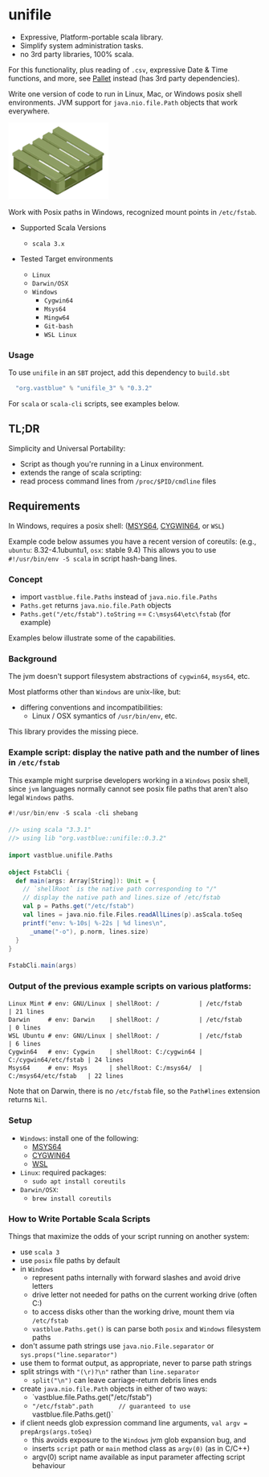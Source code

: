 # unifile

+ Expressive, Platform-portable scala library.
+ Simplify system administration tasks.
+ no 3rd party libraries, 100% scala.

For this functionality, plus reading of `.csv`, expressive Date & Time functions, and more, see [Pallet](https://github.com/philwalk/unifile) instead (has 3rd party dependencies).

Write one version of code to run in Linux, Mac, or Windows posix shell environments.
JVM support for `java.nio.file.Path` objects that work everywhere.

<img alt="unifile image" width=200 src="images/plastic-pallet.png">

Work with Posix paths in Windows, recognized mount points in `/etc/fstab`.

* Supported Scala Versions
  * `scala 3.x`

* Tested Target environments
  * `Linux`
  * `Darwin/OSX`
  * `Windows`
    * `Cygwin64`
    * `Msys64`
    * `Mingw64`
    * `Git-bash`
    * `WSL Linux`

### Usage

To use `unifile` in an `SBT` project, add this dependency to `build.sbt`
```sbt
  "org.vastblue" % "unifile_3" % "0.3.2"
```
For `scala` or `scala-cli` scripts, see examples below.

## TL;DR
Simplicity and Universal Portability:
* Script as though you're running in a Linux environment.
* extends the range of scala scripting:
* read process command lines from `/proc/$PID/cmdline` files
## Requirements
In Windows, requires a posix shell:
  ([MSYS64](https://msys2.org), [CYGWIN64](https://www.cygwin.com), or `WSL`)

Example code below assumes you have a recent version of coreutils:
  (e.g., `ubuntu`: 8.32-4.1ubuntu1, `osx`: stable 9.4)
This allows you to use `#!/usr/bin/env -S scala` in script hash-bang lines.

### Concept
  * import `vastblue.file.Paths` instead of `java.nio.file.Paths`
  * `Paths.get` returns `java.nio.file.Path` objects
  * `Paths.get("/etc/fstab").toString` == `C:\msys64\etc\fstab` (for example)

Examples below illustrate some of the capabilities.

### Background
The jvm doesn't support filesystem abstractions of `cygwin64`, `msys64`, etc.

Most platforms other than `Windows` are unix-like, but:
 * differing conventions and incompatibilities:
   * Linux / OSX symantics of `/usr/bin/env`, etc.

This library provides the missing piece.

### Example script: display the native path and the number of lines in `/etc/fstab`
This example might surprise developers working in a `Windows` posix shell, since `jvm` languages normally cannot see posix file paths that aren't also legal `Windows` paths.

```scala
#!/usr/bin/env -S scala -cli shebang

//> using scala "3.3.1"
//> using lib "org.vastblue::unifile::0.3.2"

import vastblue.unifile.Paths

object FstabCli {
  def main(args: Array[String]): Unit = {
    // `shellRoot` is the native path corresponding to "/"
    // display the native path and lines.size of /etc/fstab
    val p = Paths.get("/etc/fstab")
    val lines = java.nio.file.Files.readAllLines(p).asScala.toSeq
    printf("env: %-10s| %-22s | %d lines\n",
      _uname("-o"), p.norm, lines.size)
  }
}

FstabCli.main(args)
```
### Output of the previous example scripts on various platforms:
```
Linux Mint # env: GNU/Linux | shellRoot: /           | /etc/fstab            | 21 lines
Darwin     # env: Darwin    | shellRoot: /           | /etc/fstab            | 0 lines
WSL Ubuntu # env: GNU/Linux | shellRoot: /           | /etc/fstab            | 6 lines
Cygwin64   # env: Cygwin    | shellRoot: C:/cygwin64 | C:/cygwin64/etc/fstab | 24 lines
Msys64     # env: Msys      | shellRoot: C:/msys64/  | C:/msys64/etc/fstab   | 22 lines
```
Note that on Darwin, there is no `/etc/fstab` file, so the `Path#lines` extension returns `Nil`.

### Setup
  * `Windows`: install one of the following:
    * [MSYS64](https://msys2.org)
    * [CYGWIN64](https://www.cygwin.com)
    * [WSL](https://learn.microsoft.com/en-us/windows/wsl/install)
  * `Linux`: required packages:
    * `sudo apt install coreutils`
  * `Darwin/OSX`:
    * `brew install coreutils`

### How to Write Portable Scala Scripts
Things that maximize the odds of your script running on another system:
  * use `scala 3`
  * use `posix` file paths by default
  * in `Windows`
    * represent paths internally with forward slashes and avoid drive letters
    * drive letter not needed for paths on the current working drive (often C:)
    * to access disks other than the working drive, mount them via `/etc/fstab`
    * `vastblue.Paths.get()` is can parse both `posix` and `Windows` filesystem paths
  * don't assume path strings use `java.nio.File.separator` or `sys.props("line.separator")`
  * use them to format output, as appropriate, never to parse path strings
  * split strings with `"(\r)?\n"` rather than `line.separator`
    * `split("\n")` can leave carriage-return debris lines ends
  * create `java.nio.file.Path` objects in either of two ways:
    * `vastblue.file.Paths.get("/etc/fstab")
    * `"/etc/fstab".path       // guaranteed to use `vastblue.file.Paths.get()`
  * if client needs glob expression command line arguments, `val argv = prepArgs(args.toSeq)`
    * this avoids exposure to the `Windows` jvm glob expansion bug, and
    * inserts `script` path or `main` method class as `argv(0)` (as in C/C++)
    * argv(0) script name available as input parameter affecting script behaviour

